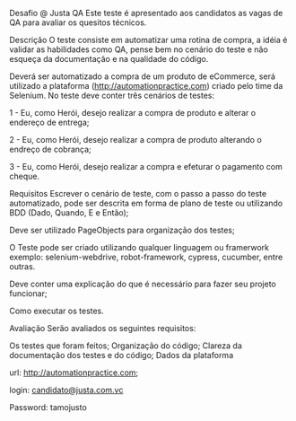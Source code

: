 Desafio @ Justa QA
Este teste é apresentado aos candidatos as vagas de QA para avaliar os quesitos técnicos.

Descrição
O teste consiste em automatizar uma rotina de compra, a idéia é validar as habilidades como QA, pense bem no cenário do teste e não esqueça da documentação e na qualidade do código.

Deverá ser automatizado a compra de um produto de eCommerce, será utilizado a plataforma (http://automationpractice.com) criado pelo time da Selenium. No teste deve conter três cenários de testes:

1 - Eu, como Herói, desejo realizar a compra de produto e alterar o endereço de entrega;

2 - Eu, como Herói, desejo realizar a compra de produto alterando o endreço de cobrança;

3 - Eu, como Herói, desejo realizar a compra e efeturar o pagamento com cheque.

Requisitos
Escrever o cenário de teste, com o passo a passo do teste automatizado, pode ser descrita em forma de plano de teste ou utilizando BDD (Dado, Quando, E e Então);

Deve ser utilizado PageObjects para organização dos testes;

O Teste pode ser criado utilizando qualquer linguagem ou framerwork exemplo: selenium-webdrive, robot-framework, cypress, cucumber, entre outras.

Deve conter uma explicação do que é necessário para fazer seu projeto funcionar;

Como executar os testes.

Avaliação
Serão avaliados os seguintes requisitos:

Os testes que foram feitos;
Organização do código;
Clareza da documentação dos testes e do código;
Dados da plataforma

url: http://automationpractice.com;

login: candidato@justa.com.vc

Password: tamojusto
